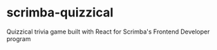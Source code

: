 # scrimba-quizzical
Quizzical trivia game built with React for Scrimba's Frontend Developer program

